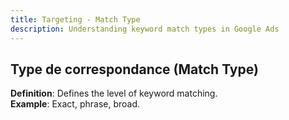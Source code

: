 ```yaml
---
title: Targeting - Match Type
description: Understanding keyword match types in Google Ads
---
```


## Type de correspondance (Match Type)
**Definition**: Defines the level of keyword matching.  
**Example**: Exact, phrase, broad.